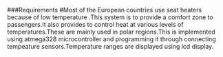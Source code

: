 ###Requirements
#Most of the European countries use seat heaters because of low temperature .This system is to provide a comfort zone to passengers.It also provides to control heat at various levels of temperatures.These are mainly used in polar regions.This is implemented using atmega328 microcontroller and programming it through connecting tempeature sensors.Temperature ranges are displayed using lcd display.
